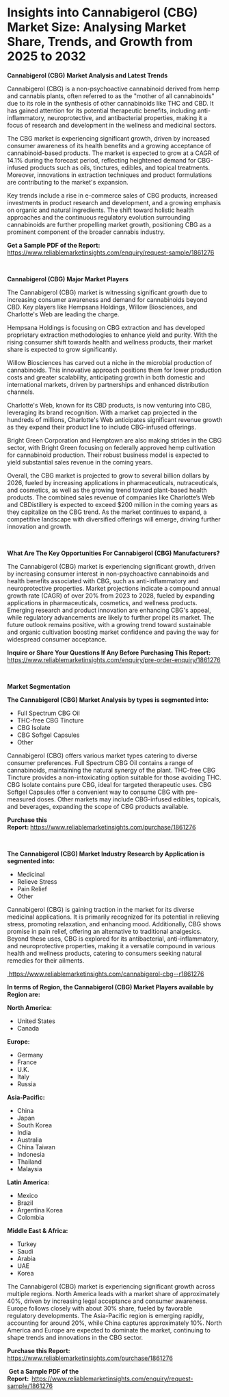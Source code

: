 <p><h1>Insights into Cannabigerol (CBG) Market Size: Analysing Market Share, Trends, and Growth from 2025 to 2032</h1></p><p><strong>Cannabigerol (CBG) Market Analysis and Latest Trends</strong></p>
<p><p>Cannabigerol (CBG) is a non-psychoactive cannabinoid derived from hemp and cannabis plants, often referred to as the "mother of all cannabinoids" due to its role in the synthesis of other cannabinoids like THC and CBD. It has gained attention for its potential therapeutic benefits, including anti-inflammatory, neuroprotective, and antibacterial properties, making it a focus of research and development in the wellness and medicinal sectors.</p><p>The CBG market is experiencing significant growth, driven by increased consumer awareness of its health benefits and a growing acceptance of cannabinoid-based products. The market is expected to grow at a CAGR of 14.1% during the forecast period, reflecting heightened demand for CBG-infused products such as oils, tinctures, edibles, and topical treatments. Moreover, innovations in extraction techniques and product formulations are contributing to the market's expansion.</p><p>Key trends include a rise in e-commerce sales of CBG products, increased investments in product research and development, and a growing emphasis on organic and natural ingredients. The shift toward holistic health approaches and the continuous regulatory evolution surrounding cannabinoids are further propelling market growth, positioning CBG as a prominent component of the broader cannabis industry.</p></p>
<p><strong>Get a Sample PDF of the Report:&nbsp;</strong> <a href="https://www.reliablemarketinsights.com/enquiry/request-sample/1861276?utm_campaign=2454&utm_medium=2&utm_source=Github&utm_content=ia&utm_term=19042025&utm_id=cannabigerol-cbg">https://www.reliablemarketinsights.com/enquiry/request-sample/1861276</a></p>
<p>&nbsp;</p>
<p><strong>Cannabigerol (CBG) Major Market Players</strong></p>
<p><p>The Cannabigerol (CBG) market is witnessing significant growth due to increasing consumer awareness and demand for cannabinoids beyond CBD. Key players like Hempsana Holdings, Willow Biosciences, and Charlotte's Web are leading the charge. </p><p>Hempsana Holdings is focusing on CBG extraction and has developed proprietary extraction methodologies to enhance yield and purity. With the rising consumer shift towards health and wellness products, their market share is expected to grow significantly.</p><p>Willow Biosciences has carved out a niche in the microbial production of cannabinoids. This innovative approach positions them for lower production costs and greater scalability, anticipating growth in both domestic and international markets, driven by partnerships and enhanced distribution channels.</p><p>Charlotte's Web, known for its CBD products, is now venturing into CBG, leveraging its brand recognition. With a market cap projected in the hundreds of millions, Charlotte's Web anticipates significant revenue growth as they expand their product line to include CBG-infused offerings.</p><p>Bright Green Corporation and Hemptown are also making strides in the CBG sector, with Bright Green focusing on federally approved hemp cultivation for cannabinoid production. Their robust business model is expected to yield substantial sales revenue in the coming years.</p><p>Overall, the CBG market is projected to grow to several billion dollars by 2026, fueled by increasing applications in pharmaceuticals, nutraceuticals, and cosmetics, as well as the growing trend toward plant-based health products. The combined sales revenue of companies like Charlotte’s Web and CBDistillery is expected to exceed $200 million in the coming years as they capitalize on the CBG trend. As the market continues to expand, a competitive landscape with diversified offerings will emerge, driving further innovation and growth.</p></p>
<p>&nbsp;</p>
<p><strong>What Are The Key Opportunities For Cannabigerol (CBG) Manufacturers?</strong></p>
<p><p>The Cannabigerol (CBG) market is experiencing significant growth, driven by increasing consumer interest in non-psychoactive cannabinoids and health benefits associated with CBG, such as anti-inflammatory and neuroprotective properties. Market projections indicate a compound annual growth rate (CAGR) of over 20% from 2023 to 2028, fueled by expanding applications in pharmaceuticals, cosmetics, and wellness products. Emerging research and product innovation are enhancing CBG's appeal, while regulatory advancements are likely to further propel its market. The future outlook remains positive, with a growing trend toward sustainable and organic cultivation boosting market confidence and paving the way for widespread consumer acceptance.</p></p>
<p><strong>Inquire or Share Your Questions If Any Before Purchasing This Report:</strong> <a href="https://www.reliablemarketinsights.com/enquiry/pre-order-enquiry/1861276?utm_campaign=2454&utm_medium=2&utm_source=Github&utm_content=ia&utm_term=19042025&utm_id=cannabigerol-cbg">https://www.reliablemarketinsights.com/enquiry/pre-order-enquiry/1861276</a></p>
<p>&nbsp;</p>
<p><strong>Market Segmentation</strong></p>
<p><strong>The Cannabigerol (CBG) Market Analysis by types is segmented into:</strong></p>
<p><ul><li>Full Spectrum CBG Oil</li><li>THC-free CBG Tincture</li><li>CBG Isolate</li><li>CBG Softgel Capsules</li><li>Other</li></ul></p>
<p><p>Cannabigerol (CBG) offers various market types catering to diverse consumer preferences. Full Spectrum CBG Oil contains a range of cannabinoids, maintaining the natural synergy of the plant. THC-free CBG Tincture provides a non-intoxicating option suitable for those avoiding THC. CBG Isolate contains pure CBG, ideal for targeted therapeutic uses. CBG Softgel Capsules offer a convenient way to consume CBG with pre-measured doses. Other markets may include CBG-infused edibles, topicals, and beverages, expanding the scope of CBG products available.</p></p>
<p><strong>Purchase this Report:&nbsp;</strong><a href="https://www.reliablemarketinsights.com/purchase/1861276?utm_campaign=2454&utm_medium=2&utm_source=Github&utm_content=ia&utm_term=19042025&utm_id=cannabigerol-cbg">https://www.reliablemarketinsights.com/purchase/1861276</a></p>
<p>&nbsp;</p>
<p><strong>The Cannabigerol (CBG) Market Industry Research by Application is segmented into:</strong></p>
<p><ul><li>Medicinal</li><li>Relieve Stress</li><li>Pain Relief</li><li>Other</li></ul></p>
<p><p>Cannabigerol (CBG) is gaining traction in the market for its diverse medicinal applications. It is primarily recognized for its potential in relieving stress, promoting relaxation, and enhancing mood. Additionally, CBG shows promise in pain relief, offering an alternative to traditional analgesics. Beyond these uses, CBG is explored for its antibacterial, anti-inflammatory, and neuroprotective properties, making it a versatile compound in various health and wellness products, catering to consumers seeking natural remedies for their ailments.</p></p>
<p><a href="https://www.reliablemarketinsights.com/cannabigerol-cbg--r1861276?utm_campaign=2454&utm_medium=2&utm_source=Github&utm_content=ia&utm_term=19042025&utm_id=cannabigerol-cbg">&nbsp;https://www.reliablemarketinsights.com/cannabigerol-cbg--r1861276</a></p>
<p><strong>In terms of Region, the Cannabigerol (CBG) Market Players available by Region are:</strong></p>
<p>
    <p> <strong> North America: </strong>
        <ul>
            <li>United States</li>
            <li>Canada</li>
        </ul>
        </p> 
    <p> <strong> Europe: </strong>
        <ul>
            <li>Germany</li>
            <li>France</li>
            <li>U.K.</li>
            <li>Italy</li>
            <li>Russia</li>
        </ul>
        </p> 
    <p> <strong> Asia-Pacific: </strong>
        <ul>
            <li>China</li>
            <li>Japan</li>
            <li>South Korea</li>
            <li>India</li>
            <li>Australia</li>
            <li>China Taiwan</li>
            <li>Indonesia</li>
            <li>Thailand</li>
            <li>Malaysia</li>
        </ul>
        </p> 
    <p> <strong> Latin America: </strong>
        <ul>
            <li>Mexico</li>
            <li>Brazil</li>
            <li>Argentina Korea</li>
            <li>Colombia</li>
        </ul>
        </p> 
    <p> <strong> Middle East & Africa: </strong>
        <ul>
            <li>Turkey</li>
            <li>Saudi</li>
            <li>Arabia</li>
            <li>UAE</li>
            <li>Korea</li>
        </ul>
    </p>
    </p>
<p><p>The Cannabigerol (CBG) market is experiencing significant growth across multiple regions. North America leads with a market share of approximately 40%, driven by increasing legal acceptance and consumer awareness. Europe follows closely with about 30% share, fueled by favorable regulatory developments. The Asia-Pacific region is emerging rapidly, accounting for around 20%, while China captures approximately 10%. North America and Europe are expected to dominate the market, continuing to shape trends and innovations in the CBG sector.</p></p>
<p><strong>Purchase this Report: </strong><a href="https://www.reliablemarketinsights.com/purchase/1861276?utm_campaign=2454&utm_medium=2&utm_source=Github&utm_content=ia&utm_term=19042025&utm_id=cannabigerol-cbg">https://www.reliablemarketinsights.com/purchase/1861276</a></p>
<p>&nbsp;<strong>Get a Sample PDF of the Report:&nbsp;&nbsp;</strong><a href="https://www.reliablemarketinsights.com/enquiry/request-sample/1861276?utm_campaign=2454&utm_medium=2&utm_source=Github&utm_content=ia&utm_term=19042025&utm_id=cannabigerol-cbg">https://www.reliablemarketinsights.com/enquiry/request-sample/1861276</a></p>
<p><strong></strong></p>
<p><p></p><p></p><p></p></p>
